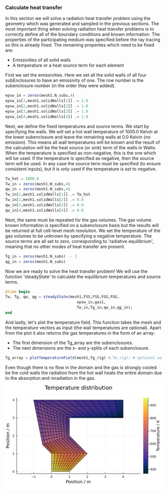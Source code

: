### Calculate heat transfer

In this section we will solve a radiation heat transfer problem using the geometry which was generated and sampled in the previous sections.
The most important thing when solving radiation heat transfer problems is to correctly define all of the boundary conditions and known information.
The properties of the participating medium was specified before the ray tracing so this is already fixed.
The remaining properties which need to be fixed are:

- Emissivities of all solid walls
- A temperature or a heat source term for each element

First we set the emissivities.
Here we set all the solid walls of all four subEnclosures to have an emissivity of one.
The row number is the subenclosure number (in the order they were added).

```julia
epsw_in = zeros(mesh1.N_subs,4)
epsw_in[1,mesh1.solidWalls[1]] .= 1.0
epsw_in[2,mesh1.solidWalls[2]] .= 1.0
epsw_in[3,mesh1.solidWalls[3]] .= 1.0
epsw_in[4,mesh1.solidWalls[4]] .= 1.0
```

Next, we define the fixed temperatures and source terms.
We start by specifying the walls.
We will set a hot wall temperature of 1000.0 Kelvin at the lower subenclosure and leave the remaining walls at 0.0 Kelvin (no emission).
This means all wall temperatures will be known and the result of the calculation will be the heat source (or sink) term of the walls in Watts.
When the temperature is specified as non-negative, this is the one which will be used.
If the temperature is specified as negative, then the source term will be used.
In any case the source term must be specified (to ensure consistent inputs), but it is only used if the temperature is set to negative.

```julia
Tw_hot = 1000.0
Tw_in = zeros(mesh1.N_subs,4)
qw_in = zeros(mesh1.N_subs,4)
Tw_in[1,mesh1.solidWalls[1]] .= Tw_hot
Tw_in[2,mesh1.solidWalls[2]] .= 0.0
qw_in[3,mesh1.solidWalls[3]] .= 0.0
qw_in[4,mesh1.solidWalls[4]] .= 0.0
```

Next, the same must be repeated for the gas volumes.
The gas volume known information is specified on a subenclosure basis but the results will be returned at full cell-level mesh resolution.
We set the temperature of the gas volumes to be unknown by specifying a negative temperature.
The source terms are all set to zero, corresponding to 'radiative equilibrium', meaning that no other modes of heat transfer are present.

```julia
Tg_in = zeros(mesh1.N_subs) .- 1
qg_in = zeros(mesh1.N_subs)
```

Now we are ready to solve the heat transfer problem!
We will use the function 'steadyState' to calculate the equilibrium temperatures and source terms.

```julia
@time begin
Tw, Tg, qw, qg = steadyState(mesh1,FSS,FSG,FGS,FGG, 
                                epsw_in,gas1,
                                Tw_in,Tg_in,qw_in,qg_in);
end
```

And lastly, let's plot the temperature field.
This function takes the mesh and the temperature vectors as input (the wall temperatures are optional).
Apart from the plot it also returns the gas temperatures in the form of an array:
- The first dimension of the Tg_array are the subenclosures.
- The next dimensions are the x- and y-splits of each subenclosure.

```julia
Tg_array = plotTemperatureField(mesh1,Tg_rig) #,Tw_rig); # optional wall temperatures
```

Even though there is no flow in the domain and the gas is strongly cooled be the cold walls the radiation from the hot wall heats the entire domain due to the absorption and reradiation in the gas.

![plot](./fourSubsTemperatures.png)
